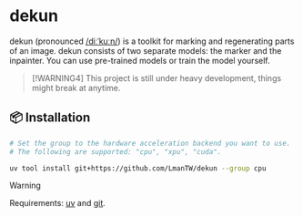 # dekun

dekun (pronounced [/diːˈkuːn/](https://ipa-reader.com/?text=%2Fdi%CB%90%CB%88ku%CB%90n%2F)) is a toolkit for marking and regenerating parts of an image. dekun consists of two separate models: the marker and the inpainter. You can use pre-trained models or train the model yourself.

> [!WARNING4]
> This project is still under heavy development, things might break at anytime.

## 📦 Installation

```bash
# Set the group to the hardware acceleration backend you want to use.
# The following are supported: "cpu", "xpu", "cuda".

uv tool install git+https://github.com/LmanTW/dekun --group cpu
```

> [!WARNING]
> Requirements: [uv](https://docs.astral.sh/uv) and [git](https://git-scm.com).
